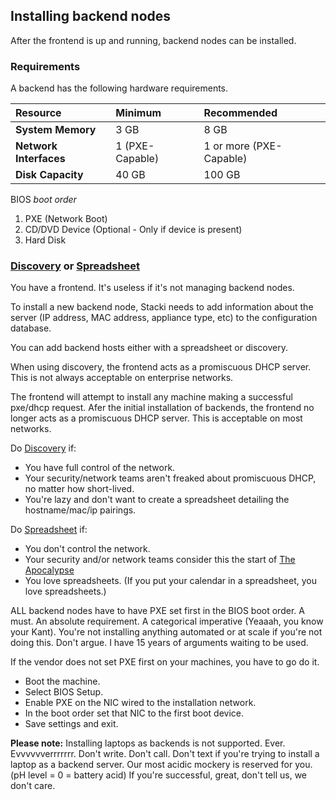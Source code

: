 ## Installing backend nodes

After the frontend is up and running, backend nodes can be installed.

### Requirements

A backend has the following hardware requirements.

| **Resource**           | Minimum         | Recommended             |
|:-----------------------|:----------------|:------------------------|
| **System Memory**      | 3 GB            | 8 GB                    |
| **Network Interfaces** | 1 (PXE-Capable) | 1 or more (PXE-Capable) |
| **Disk Capacity**      | 40 GB           | 100 GB                  |

BIOS _boot order_

1. PXE (Network Boot)
2. CD/DVD Device (Optional - Only if device is present)
3. Hard Disk

### [Discovery](Backend-Install-Discovery) or [Spreadsheet](Backend-Install-Spreadsheet)

You have a frontend. It's useless if it's not managing backend nodes.

To install a new backend node, Stacki needs to add information about
the server (IP address, MAC address, appliance type, etc) to the
configuration database.

You can add backend hosts either with a spreadsheet or discovery.

When using discovery, the frontend acts as a promiscuous DHCP server. This is not always acceptable on enterprise networks.

The frontend will attempt to install any machine making a successful pxe/dhcp request. Afer the initial installation of backends, the frontend no longer acts as a promiscuous DHCP server. This is acceptable on most networks.

Do [Discovery](Backend-Install-Discovery) if:
  * You have full control of the network.
  * Your security/network teams aren't freaked about promiscuous DHCP,  no matter how short-lived.
  * You're lazy and don't want to create a spreadsheet detailing the hostname/mac/ip pairings.

Do [Spreadsheet](Backend-Install-Spreadsheet) if:
  * You don't control the network.
  * Your security and/or network teams consider this the start of [The Apocalypse](https://en.wikipedia.org/wiki/Apocalypse)
  * You love spreadsheets. (If you put your calendar in a spreadsheet, you love spreadsheets.)

ALL backend nodes have to have PXE set first in the BIOS boot order. A must. An absolute requirement. A categorical imperative (Yeaaah, you know your Kant). You're not installing anything automated or at scale if you're not doing this. Don't argue. I have 15 years of arguments waiting to be used.

If the vendor does not set PXE first on your machines, you have to go do it.
  * Boot the machine.
  * Select BIOS Setup.
  * Enable PXE on the NIC wired to the installation network.
  * In the boot order set that NIC to the first boot device.
  * Save settings and exit.

**Please note:** Installing laptops as backends is not supported. Ever. Evvvvvverrrrrrr. Don't write. Don't call. Don't text if you're trying to install a laptop as a backend server. Our most acidic mockery is reserved for you. (pH level = 0 = battery acid) If you're successful, great, don't tell us, we don't care.
